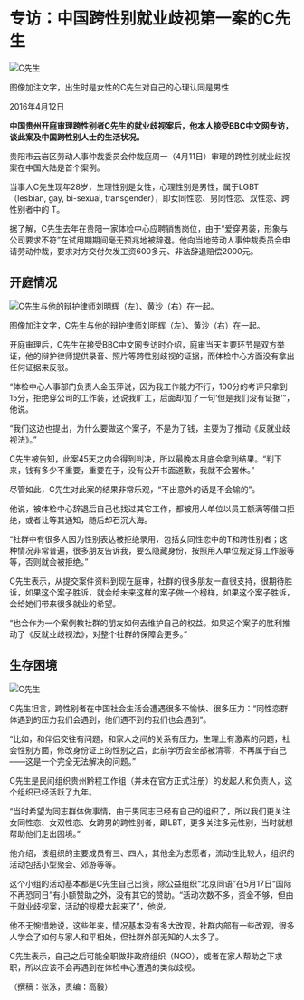 # 专访：中国跨性别就业歧视第一案的C先生

![C先生](https://ichef.bbci.co.uk/ace/ws/640/amz/worldservice/live/assets/images/2016/04/12/160412145512_guizhou_mr_c_1_512x288_bbc_nocredit.jpg.webp)

图像加注文字，出生时是女性的C先生对自己的心理认同是男性

2016年4月12日

**中国贵州开庭审理跨性别者C先生的就业歧视案后，他本人接受BBC中文网专访，谈此案及中国跨性别人士的生活状况。**

贵阳市云岩区劳动人事仲裁委员会仲裁庭周一（4月11日）审理的跨性别就业歧视案在中国大陆是首个案例。

当事人C先生现年28岁，生理性别是女性，心理性别是男性，属于LGBT（lesbian, gay, bi-sexual, transgender），即女同性恋、男同性恋、双性恋、跨性别者中的 T。

据了解，C先生去年在贵阳一家体检中心应聘销售岗位，由于“爱穿男装，形象与公司要求不符”在试用期期间毫无预兆地被辞退。他向当地劳动人事仲裁委员会申请劳动仲裁，要求对方交付欠发工资600多元、非法辞退赔偿2000元。

## 开庭情况

![C先生与他的辩护律师刘明辉（左）、黄沙（右）在一起。](https://ichef.bbci.co.uk/ace/ws/640/amz/worldservice/live/assets/images/2016/04/12/160412145707_guizhou_mr_c_3_439x549_bbc_nocredit.jpg.webp)

图像加注文字，C先生与他的辩护律师刘明辉（左）、黄沙（右）在一起。

开庭审理后，C先生在接受BBC中文网专访时介绍，庭审当天主要环节是双方举证，他的辩护律师提供录音、照片等跨性别歧视的证据，而体检中心方面没有拿出任何证据来反驳。

“体检中心人事部门负责人金玉萍说，因为我工作能力不行，100分的考评只拿到15分，拒绝穿公司的工作装，还说我旷工，后面却加了一句‘但是我们没有证据’”，他说。

“我们这边也提出，为什么要做这个案子，不是为了钱，主要为了推动《反就业歧视法》。”

C先生被告知，此案45天之内会得到判决，所以最晚本月底会拿到结果。“判下来，钱有多少不重要，重要在于，没有公开书面道歉，我就不会罢休。”

尽管如此，C先生对此案的结果非常乐观，“不出意外的话是不会输的”。

他说，被体检中心辞退后自己也找过其它工作，都被用人单位以员工额满等借口拒绝，或者让等其通知，随后却石沉大海。

“社群中有很多人因为性别表达被拒绝录用，包括女同性恋中的T和跨性别者；这种情况非常普遍，很多朋友告诉我，要么隐藏身份，按照用人单位规定穿工作服等等，否则就会被拒绝。”

C先生表示，从提交案件资料到现在庭审，社群的很多朋友一直很支持，很期待胜诉，如果这个案子胜诉，就会给未来这样的案子做一个榜样，如果这个案子胜诉，会给她们带来很多就业的希望。

“也会作为一个案例教社群的朋友如何去维护自己的权益。如果这个案子的胜利推动了《反就业歧视法》，对整个社群的保障会更多。”

## 生存困境

![C先生](https://ichef.bbci.co.uk/ace/ws/640/amz/worldservice/live/assets/images/2016/04/12/160412145617_guizhou_mr_c_2_512x288_bbc_nocredit.jpg.webp)

C先生坦言，跨性别者在中国社会生活会遭遇很多不愉快、很多压力：“同性恋群体遇到的压力我们会遇到，他们遇不到的我们也会遇到”。

“比如，和伴侣交往有问题，和家人之间的关系有压力，生理上有激素的问题，社会性别方面，修改身份证上的性别之后，此前学历会全部被清零，不再属于自己——这是一个完全无法解决的问题。”

C先生是民间组织贵州黔程工作组（并未在官方正式注册）的发起人和负责人，这个组织已经活跃了九年。

“当时希望为同志群体做事情，由于男同志已经有自己的组织了，所以我们更关注女同性恋、女双性恋、女跨男的跨性别者，即LBT，更多关注多元性别，当时就想帮助他们走出困境。”

他介绍，该组织的主要成员有三、四人，其他全为志愿者，流动性比较大，组织的活动包括小型聚会、郊游等等。

这个小组的活动基本都是C先生自己出资，除公益组织“北京同语”在5月17日“国际不再恐同日”有小额赞助之外，没有其它的赞助。“活动次数不多，资金不够，但由于就业歧视案，活动的规模大起来了”，他说。

他不无惋惜地说，这些年来，情况基本没有多大改观，社群内部有一些改观，很多人学会了如何与家人和平相处，但社群外部无知的人太多了。

C先生表示，自己之后可能全职做非政府组织（NGO），或者在家人帮助之下求职，所以应该不会再遇到在体检中心遭遇的类似歧视。

（撰稿：张泳，责编：高毅）